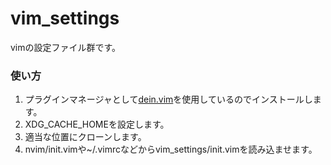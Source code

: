 # vim_settings
vimの設定ファイル群です。
### 使い方
1. プラグインマネージャとして[dein.vim](https://github.com/Shougo/dein.vim)を使用しているのでインストールします。
1. XDG_CACHE_HOMEを設定します。
1. 適当な位置にクローンします。
1. nvim/init.vimや~/.vimrcなどからvim_settings/init.vimを読み込ませます。
